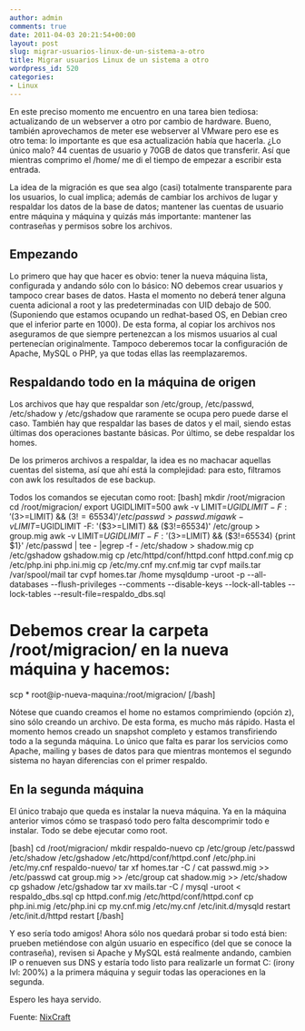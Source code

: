```yaml
---
author: admin
comments: true
date: 2011-04-03 20:21:54+00:00
layout: post
slug: migrar-usuarios-linux-de-un-sistema-a-otro
title: Migrar usuarios Linux de un sistema a otro
wordpress_id: 520
categories:
- Linux
---
```


En este preciso momento me encuentro en una tarea bien tediosa: actualizando de un webserver a otro por cambio de hardware. Bueno, también aprovechamos de meter ese webserver al VMware pero ese es otro tema: lo importante es que esa actualización había que hacerla.
¿Lo único malo? 44 cuentas de usuario y 70GB de datos que transferir. Así que mientras comprimo el /home/ me di el tiempo de empezar a escribir esta entrada.

La idea de la migración es que sea algo (casi) totalmente transparente para los usuarios, lo cual implica; además de cambiar los archivos de lugar y respaldar los datos de la base de datos; mantener las cuentas de usuario entre máquina y máquina y quizás más importante: mantener las contraseñas y permisos sobre los archivos.
<!-- more -->



## Empezando


Lo primero que hay que hacer es obvio: tener la nueva máquina lista, configurada y andando sólo con lo básico: NO debemos crear usuarios y tampoco crear bases de datos. Hasta el momento no deberá tener alguna cuenta adicional a root y las predeterminadas con UID debajo de 500. (Suponiendo que estamos ocupando un redhat-based OS, en Debian creo que el inferior parte en 1000). De esta forma, al copiar los archivos nos aseguramos de que siempre pertenezcan a los mismos usuarios al cual pertenecían originalmente.
Tampoco deberemos tocar la configuración de Apache, MySQL o PHP, ya que todas ellas las reemplazaremos.



## Respaldando todo en la máquina de origen


Los archivos que hay que respaldar son /etc/group, /etc/passwd, /etc/shadow y /etc/gshadow que raramente se ocupa pero puede darse el caso. También hay que respaldar las bases de datos y el mail, siendo estas últimas dos operaciones bastante básicas. Por último, se debe respaldar los homes.

De los primeros archivos a respaldar, la idea es no machacar aquellas cuentas del sistema, así que ahí está la complejidad: para esto, filtramos con awk los resultados de ese backup.

Todos los comandos se ejecutan como root:
[bash]
mkdir /root/migracion
cd /root/migracion/
export UGIDLIMIT=500
awk -v LIMIT=$UGIDLIMIT -F: '($3>=LIMIT) && ($3!=65534)' /etc/passwd > passwd.mig
awk -v LIMIT=$UGIDLIMIT -F: '($3>=LIMIT) && ($3!=65534)' /etc/group > group.mig
awk -v LIMIT=$UGIDLIMIT -F: '($3>=LIMIT) && ($3!=65534) {print $1}' /etc/passwd | tee - |egrep -f - /etc/shadow > shadow.mig
cp /etc/gshadow gshadow.mig
cp /etc/httpd/conf/httpd.conf httpd.conf.mig
cp /etc/php.ini php.ini.mig
cp /etc/my.cnf my.cnf.mig
tar cvpf mails.tar /var/spool/mail
tar cvpf homes.tar /home
mysqldump -uroot -p --all-databases --flush-privileges --comments --disable-keys --lock-all-tables --lock-tables --result-file=respaldo_dbs.sql
# Debemos crear la carpeta /root/migracion/ en la nueva máquina y hacemos:
scp * root@ip-nueva-maquina:/root/migracion/
[/bash]

Nótese que cuando creamos el home no estamos comprimiendo (opción z), sino sólo creando un archivo. De esta forma, es mucho más rápido.
Hasta el momento hemos creado un snapshot completo y estamos transfiriendo todo a la segunda máquina. Lo único que falta es parar los servicios como Apache, mailing y bases de datos para que mientras montemos el segundo sistema no hayan diferencias con el primer respaldo.



## En la segunda máquina


El único trabajo que queda es instalar la nueva máquina. Ya en la máquina anterior vimos cómo se traspasó todo pero falta descomprimir todo e instalar. Todo se debe ejecutar como root.

[bash]
cd /root/migracion/
mkdir respaldo-nuevo
cp /etc/group /etc/passwd /etc/shadow /etc/gshadow /etc/httpd/conf/httpd.conf /etc/php.ini /etc/my.cnf respaldo-nuevo/
tar xf homes.tar  -C /
cat passwd.mig >> /etc/passwd
cat group.mig >> /etc/group
cat shadow.mig >> /etc/shadow
cp gshadow /etc/gshadow
tar xv mails.tar -C /
mysql -uroot < respaldo_dbs.sql
cp httpd.conf.mig /etc/httpd/conf/httpd.conf
cp php.ini.mig /etc/php.ini
cp my.cnf.mig /etc/my.cnf
/etc/init.d/mysqld restart
/etc/init.d/httpd restart
[/bash]

Y eso sería todo amigos! Ahora sólo nos quedará probar si todo está bien: prueben metiéndose con algún usuario en específico (del que se conoce la contraseña), revisen si Apache y MySQL está realmente andando, cambien IP o renueven sus DNS y estaría todo listo para realizarle un format C: (irony lvl: 200%) a la primera máquina y seguir todas las operaciones en la segunda.

Espero les haya servido.

Fuente: [NixCraft](http://www.cyberciti.biz/faq/howto-move-migrate-user-accounts-old-to-new-server/)

